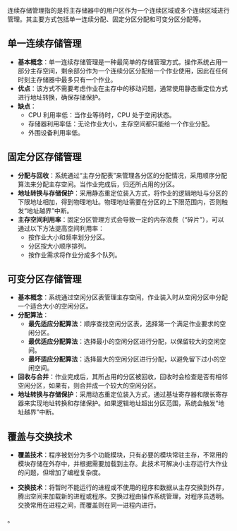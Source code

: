 
连续存储管理指的是将主存储器中的用户区作为一个连续区域或多个连续区域进行管理。其主要方式包括单一连续分配、固定分区分配和可变分区分配等。

##  单一连续存储管理
- **基本概念**：单一连续存储管理是一种最简单的存储管理方式。操作系统占用一部分主存空间，剩余部分作为一个连续分区分配给一个作业使用，因此在任何时刻主存储器中最多只有一个作业。
- **优点**：该方式不需要考虑作业在主存中的移动问题，通常使用静态重定位方式进行地址转换，确保存储保护。
- **缺点**：
     - CPU 利用率低：当作业等待时，CPU 处于空闲状态。
     - 存储器利用率低：无论作业大小，主存空间都只能给一个作业分配。
     - 外围设备利用率低。

## 固定分区存储管理
  - **分配与回收**：系统通过“主存分配表”来管理各分区的分配情况，采用顺序分配算法来分配主存空间。当作业完成后，归还所占用的分区。
  - **地址转换与存储保护**：采用静态重定位装入方式，将作业的逻辑地址与分区的下限地址相加，得到物理地址。物理地址需要在分区的上下限范围内，否则触发“地址越界”中断。
  - **主存空间利用率**：固定分区管理方式会导致一定的内存浪费（“碎片”），可以通过以下方法提高空间利用率：
    - 按作业大小和频率划分分区。
    - 分区按大小顺序排列。
    - 按作业需求将作业分成多个队列。

## 可变分区存储管理
- **基本概念**：系统通过空闲分区表管理主存空间，作业装入时从空闲分区中分配一个适合大小的空闲分区。
- **分配算法**：
    - **最先适应分配算法**：顺序查找空闲分区表，选择第一个满足作业要求的空闲分区。
    - **最优适应分配算法**：选择最小的空闲分区进行分配，以保留较大的空闲空间。
    - **最坏适应分配算法**：选择最大的空闲分区进行分配，以避免留下过小的空闲空间。
- **回收与合并**：作业完成后，其所占用的分区被回收，回收时会检查是否有相邻空闲分区，如果有，则合并成一个较大的空闲分区。
- **地址转换与存储保护**：采用动态重定位装入方式，通过基址寄存器和限长寄存器来实现地址转换和存储保护。如果逻辑地址超出分区范围，系统会触发“地址越界”中断。

## 覆盖与交换技术
- **覆盖技术**：程序被划分为多个功能模块，只有必要的模块常驻主存，不常用的模块存储在外存中，并根据需要加载到主存。此技术可解决小主存运行大作业的问题，但增加了编程复杂度。
  
- **交换技术**：将暂时不能运行的进程或不使用的程序和数据从主存交换到外存，腾出空间来加载新的进程或程序。交换过程由操作系统管理，对程序员透明。交换常用在进程之间，而覆盖则在同一进程内进行。

。

